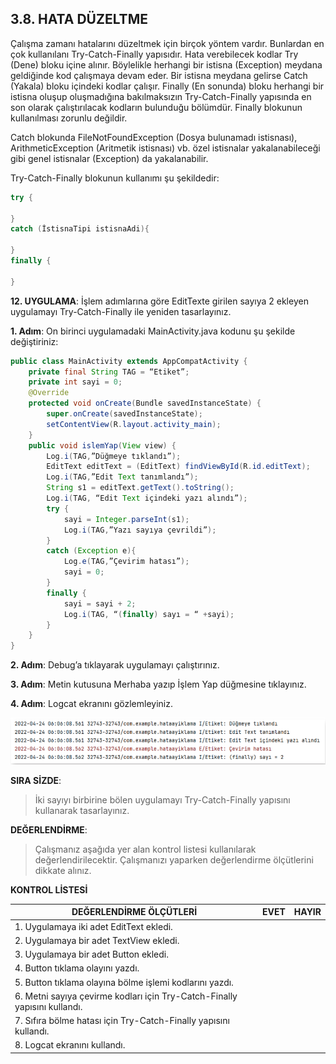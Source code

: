 ## 3.8. HATA DÜZELTME

Çalışma zamanı hatalarını düzeltmek için birçok yöntem vardır. Bunlardan en çok kullanılanı Try-Catch-Finally yapısıdır. Hata verebilecek kodlar Try (Dene) bloku içine alınır. Böylelikle herhangi bir istisna (Exception) meydana geldiğinde kod çalışmaya devam eder. Bir istisna meydana gelirse Catch (Yakala) bloku içindeki kodlar çalışır. Finally (En sonunda) bloku herhangi bir istisna oluşup oluşmadığına bakılmaksızın Try-Catch-Finally yapısında en son olarak çalıştırılacak kodların bulunduğu bölümdür. Finally blokunun kullanılması zorunlu değildir.

Catch blokunda FileNotFoundException (Dosya bulunamadı istisnası), ArithmeticException (Aritmetik istisnası) vb. özel istisnalar yakalanabileceği gibi genel istisnalar (Exception) da yakalanabilir. 

Try-Catch-Finally blokunun kullanımı şu şekildedir:

```java
try {

}
catch (İstisnaTipi istisnaAdi){

}
finally {

}
```

**12. UYGULAMA**: İşlem adımlarına göre EditTexte girilen sayıya 2 ekleyen uygulamayı Try-Catch-Finally ile yeniden tasarlayınız.

**1. Adım**: On birinci uygulamadaki MainActivity.java kodunu şu şekilde değiştiriniz:

```java
public class MainActivity extends AppCompatActivity {
    private final String TAG = “Etiket”;
    private int sayi = 0;
    @Override
    protected void onCreate(Bundle savedInstanceState) {
        super.onCreate(savedInstanceState);
        setContentView(R.layout.activity_main);
    }
    public void islemYap(View view) {
        Log.i(TAG,”Düğmeye tıklandı”);
        EditText editText = (EditText) findViewById(R.id.editText);
        Log.i(TAG,”Edit Text tanımlandı”);
        String s1 = editText.getText().toString();
        Log.i(TAG, “Edit Text içindeki yazı alındı”);
        try {
            sayi = Integer.parseInt(s1);
            Log.i(TAG,”Yazı sayıya çevrildi”);
        }
        catch (Exception e){
            Log.e(TAG,”Çevirim hatası”);
            sayi = 0;
        }
        finally {
            sayi = sayi + 2;
            Log.i(TAG, “(finally) sayı = “ +sayi);
        }
    }
}
```

**2. Adım**: Debug’a tıklayarak uygulamayı çalıştırınız.

**3. Adım**: Metin kutusuna Merhaba yazıp İşlem Yap düğmesine tıklayınız.

**4. Adım**: Logcat ekranını gözlemleyiniz.

![Logcat gözlem](./temel-komutlar/logcat-gozlem.png)

**SIRA SİZDE**:

>İki sayıyı birbirine bölen uygulamayı Try-Catch-Finally yapısını kullanarak tasarlayınız.

**DEĞERLENDİRME**:

>Çalışmanız aşağıda yer alan kontrol listesi kullanılarak değerlendirilecektir. Çalışmanızı yaparken değerlendirme ölçütlerini dikkate alınız.

**KONTROL LİSTESİ**

|DEĞERLENDİRME ÖLÇÜTLERİ |EVET| HAYIR|
|-|-|-|
|1. Uygulamaya iki adet EditText ekledi.|
|2. Uygulamaya bir adet TextView ekledi.|
|3. Uygulamaya bir adet Button ekledi.|
|4. Button tıklama olayını yazdı.|
|5. Button tıklama olayına bölme işlemi kodlarını yazdı.|
|6. Metni sayıya çevirme kodları için Try-Catch-Finally yapısını kullandı.|
|7. Sıfıra bölme hatası için Try-Catch-Finally yapısını kullandı.|
|8. Logcat ekranını kullandı.|